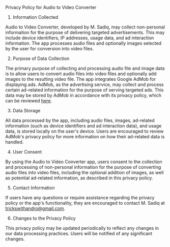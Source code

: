 Privacy Policy for Audio to Video Converter

1. Information Collected

Audio to Video Converter, developed by M. Sadiq, may collect non-personal information for the purpose of delivering targeted advertisements. This may include device identifiers, IP addresses, usage data, and ad interaction information. The app processes audio files and optionally images selected by the user for conversion into video files.

2. Purpose of Data Collection

The primary purpose of collecting and processing audio file and image data is to allow users to convert audio files into video files and optionally add images to the resulting video file. The app integrates Google AdMob for displaying ads. AdMob, as the advertising service, may collect and process certain ad-related information for the purpose of serving targeted ads. This data may be stored by AdMob in accordance with its privacy policy, which can be reviewed [here](https://policies.google.com/privacy).

3. Data Storage

All data processed by the app, including audio files, images, ad-related information (such as device identifiers and ad interaction data), and usage data, is stored locally on the user's device. Users are encouraged to review AdMob's privacy policy for more information on how their ad-related data is handled.

4. User Consent

By using the Audio to Video Converter app, users consent to the collection and processing of non-personal information for the purpose of converting audio files into video files, including the optional addition of images, as well as potential ad-related information, as described in this privacy policy.

5. Contact Information

If users have any questions or require assistance regarding the privacy policy or the app's functionality, they are encouraged to contact M. Sadiq at trickswithandro@gmail.com.

6. Changes to the Privacy Policy

This privacy policy may be updated periodically to reflect any changes in our data processing practices. Users will be notified of any significant changes.

